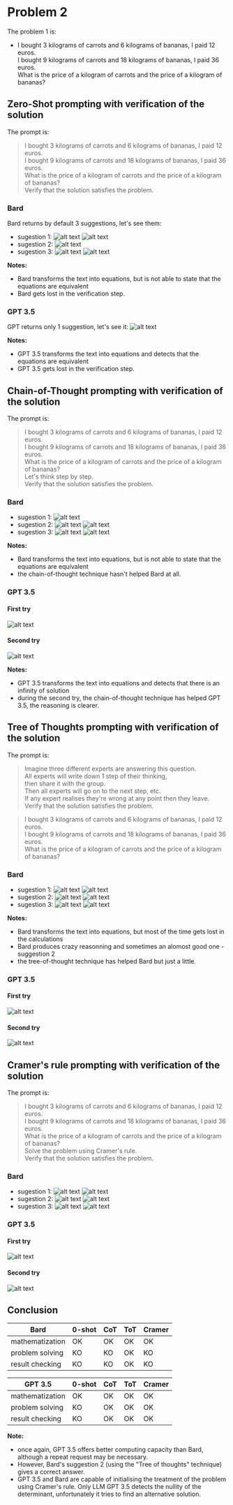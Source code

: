 # Problem 2

The problem 1 is: 
-  I bought 3 kilograms of carrots and 6 kilograms of bananas, I paid 12 euros.  
   I bought 9 kilograms of carrots and 18 kilograms of bananas, I paid 36 euros.  
   What is the price of a kilogram of carrots and the price of a kilogram of bananas?  

## Zero-Shot prompting with verification of the solution
The prompt is:
>I bought 3 kilograms of carrots and 6 kilograms of bananas, I paid 12 euros.  
 I bought 9 kilograms of carrots and 18 kilograms of bananas, I paid 36 euros.  
 What is the price of a kilogram of carrots and the price of a kilogram of bananas?  
 Verify that the solution satisfies the problem.  

### Bard
Bard returns by default 3 suggestions, let's see them:
- sugestion 1:
![alt text](pictures/pb2_0s_bard_1_1.png)
![alt text](pictures/pb2_0s_bard_1_2.png)
- sugestion 2:
![alt text](pictures/pb2_0s_bard_2_1.png)
- sugestion 3:
![alt text](pictures/pb2_0s_bard_3_1.png)
![alt text](pictures/pb2_0s_bard_3_2.png)

**Notes:** 
- Bard transforms the text into equations, but is not able to state that the equations are equivalent
- Bard gets lost in the verification step.

### GPT 3.5
GPT returns only 1 suggestion, let's see it:
![alt text](pictures/pb2_0s_GPT.png)

**Notes:** 
- GPT 3.5 transforms the text into equations and detects that the equations are equivalent
- GPT 3.5 gets lost in the verification step.

## Chain-of-Thought prompting with verification of the solution
The prompt is:
>I bought 3 kilograms of carrots and 6 kilograms of bananas, I paid 12 euros.  
 I bought 9 kilograms of carrots and 18 kilograms of bananas, I paid 36 euros.  
 What is the price of a kilogram of carrots and the price of a kilogram of bananas?  
 Let's think step by step.  
 Verify that the solution satisfies the problem.

### Bard
- sugestion 1:
![alt text](pictures/pb2_cot_bard_1_1.png)
- sugestion 2:
![alt text](pictures/pb2_cot_bard_2_1.png)
![alt text](pictures/pb2_cot_bard_2_2.png)
- sugestion 3:
![alt text](pictures/pb2_cot_bard_3_1.png)
![alt text](pictures/pb2_cot_bard_3_2.png)

**Notes:** 
- Bard transforms the text into equations, but is not able to state that the equations are equivalent
- the chain-of-thought technique hasn't helped Bard at all.

### GPT 3.5
#### First try
![alt text](pictures/pb2_cot_GPT_1.png)
#### Second try
![alt text](pictures/pb2_cot_GPT_2.png)

**Notes:** 
- GPT 3.5 transforms the text into equations and detects that there is an infinity of solution
- during the second try, the chain-of-thought technique has helped GPT 3.5, the reasoning is clearer.

## Tree of Thoughts prompting with verification of the solution
The prompt is:
>Imagine three different experts are answering this question.  
All experts will write down 1 step of their thinking,  
then share it with the group.  
Then all experts will go on to the next step, etc.  
If any expert realises they're wrong at any point then they leave.  
Verify that the solution satisfies the problem.  

>I bought 3 kilograms of carrots and 6 kilograms of bananas, I paid 12 euros.  
 I bought 9 kilograms of carrots and 18 kilograms of bananas, I paid 36 euros.  
 What is the price of a kilogram of carrots and the price of a kilogram of bananas?  

### Bard
- sugestion 1:
![alt text](pictures/pb2_tot_bard_1_1.png)
![alt text](pictures/pb2_tot_bard_1_2.png)
- sugestion 2:
![alt text](pictures/pb2_tot_bard_2_1.png)
![alt text](pictures/pb2_tot_bard_2_2.png)
- sugestion 3:
![alt text](pictures/pb2_tot_bard_3_1.png)
![alt text](pictures/pb2_tot_bard_3_2.png)

**Notes:** 
- Bard transforms the text into equations, but most of the time gets lost in the calculations
- Bard produces crazy reasonning and sometimes an alomost good one - suggestion 2 
- the tree-of-thought technique has helped Bard but just a little.

### GPT 3.5
#### First try
![alt text](pictures/pb2_tot_GPT_1.png)
#### Second try
![alt text](pictures/pb2_tot_GPT_2.png)

## Cramer's rule prompting with verification of the solution
The prompt is:
>I bought 3 kilograms of carrots and 6 kilograms of bananas, I paid 12 euros.  
I bought 9 kilograms of carrots and 18 kilograms of bananas, I paid 36 euros.  
What is the price of a kilogram of carrots and the price of a kilogram of bananas?  
Solve the problem using Cramer's rule.  
Verify that the solution satisfies the problem.  


### Bard
- sugestion 1:
![alt text](pictures/pb2_crr_bard_1_1.png)
![alt text](pictures/pb2_crr_bard_1_2.png)
- sugestion 2:
![alt text](pictures/pb2_crr_bard_2_1.png)
![alt text](pictures/pb2_crr_bard_2_2.png)
- sugestion 3:
![alt text](pictures/pb2_crr_bard_3_1.png)
![alt text](pictures/pb2_crr_bard_3_2.png)

### GPT 3.5
#### First try
![alt text](pictures/pb2_crr_GPT_1.png)
#### Second try
![alt text](pictures/pb2_crr_GPT_2.png)

## Conclusion

| Bard            | 0-shot | CoT | ToT | Cramer | 
|-----------------|--------|-----|-----|--------|  
| mathematization |  OK    | OK  | OK  | OK     |  
| problem solving |  KO    | KO  | OK  | KO     |
| result checking |  KO    | KO  | OK  | KO     |  

| GPT 3.5         | 0-shot | CoT | ToT | Cramer |  
|-----------------|--------|-----|-----|--------|  
| mathematization |  OK    | OK  | OK  | OK     |  
| problem solving |  KO    | OK  | OK  | OK     |  
| result checking |  KO    | OK  | OK  | OK     | 

**Note:**
- once again, GPT 3.5 offers better computing capacity than Bard, although a repeat request may be necessary. 
- However, Bard's suggestion 2 (using the "Tree of thoughts" technique) gives a correct answer.
- GPT 3.5 and Bard are capable of initialising the treatment of the problem using Cramer's rule. Only LLM GPT 3.5 detects the nullity of the determinant, unfortunately it tries to find an alternative solution.